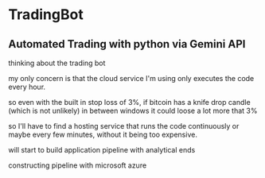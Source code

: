 # TradingBot
Automated Trading with python via Gemini API
-----
thinking about the trading bot

my only concern is that the cloud service I'm using only executes the code every hour.

so even with the built in stop loss of 3%, if bitcoin has a knife drop candle (which is not unlikely) in between windows it could loose a lot more that 3%

so I'll have to find a hosting service that runs the code continuously or maybe every few minutes, without it being too expensive.

will start to build application pipeline with analytical ends 

constructing pipeline with microsoft azure

